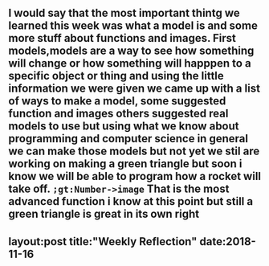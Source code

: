 I would say that the most important thintg we learned this week was what a model is and some more stuff about functions and images. First models,models are a way to see how something will change or how something will happpen to a specific object or thing and using the little information we were given we came up with a list of ways to make a model, some suggested function and images others suggested real models to use but using what we know about programming and computer science in general we can make those models but not yet we stil are working on making a green triangle but soon i know we will be able to program how a rocket will take off. ```;gt:Number->image``` That is the most advanced function i know at this point but still a green triangle is great in its own right 
---
layout:post
title:"Weekly Reflection"
date:2018-11-16
---
